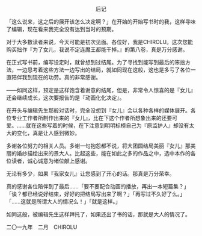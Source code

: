 <p align="center">后记</p>

「这么说来，这之后的展开该怎么决定啊？」在开始的开始写书时的我，这样寻味了编辑，现在看来我完全没有达到当时的预期。

对于大多数读者来说，今天可能是初次见面。各位好，我是CHIROLU。这次您能购买拙作『为了女儿，我说不定连魔王都能干掉。』的第八卷，真是万分感谢。

在正式写书前，编写设定时，就曾想到过结尾。为了寻找到能写到最后的笨拙方法，一边思考着这些方法一边写出的结局，就如同现在这般，这也是多亏了各位一直陪伴我到现在的功劳。真的非常感谢。

——如同这样，预定是这样饱含着谢意的结尾，但是，非常令人惊喜的是『女儿』还会继续成长，这次要报告的是『动画化化决定』。

在开头与编辑先生那般对话时，完全没想到『女儿』会以各种各样的媒体展开。各位专业工作者所制作出来的『女儿』，比在下这个作者所想象出来的还要可爱。……就在这些写着的时候，在下注意到明明标榜自己为『原监护人』却没有太大的变化，真是让人感到微妙。

多谢各位努力的相关人员。多谢一句抱怨都不说，将大团圆结局美丽『女儿』那美丽的婚纱描绘出来的景大人。比起这些，能在如此之多的作品之中，选中本作的各位读者，诚心诚意为诸位献上感谢。

无论有多少，如果『我家女儿』让您感到了开心的话。那真是万分荣幸。

真的感谢各位陪伴到了最后……「要不要配合动画的播放，再出一本短篇集？」「诶？都已经说好结束，好好的把结局写出来了啊？」「再写过不久好了么。」「……这就是所谓大人的情况么！」「就是这样。」

如同这般，被编辑先生这样拜托了，如果还出了书的话，那就是大人的情况了。

二〇一九年　二月　CHIROLU

